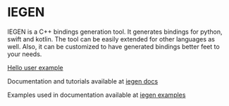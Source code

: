 # IEGEN

IEGEN is a C++ bindings generation tool.
It generates bindings for python, swift and kotlin.
The tool can be easily extended for other languages as well.
Also, it can be customized to have generated bindings better feet to your needs.

[Hello user example](https://github.com/PicsArt/iegen/tree/hello-tutorial/examples/tutorials/hello_user)

Documentation and tutorials available at
[iegen docs](https://iegen.picsart.com/)

Examples used in documentation available at
[iegen examples](https://github.com/PicsArt/iegen/tree/master/examples/primitives)

